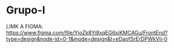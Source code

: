 # Grupo-I

LIMK A FIGMA: https://www.figma.com/file/YjoZk8Yi8xqEG6sjKMCAGu/FrontEnd?type=design&node-id=0-1&mode=design&t=eDaofSrErDPWkVij-0
